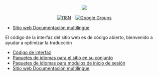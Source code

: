 <p align="center"><a href="https://wac.tax"><img src="https://cdn.jsdelivr.net/gh/wactax/img/logo.svg"/></a></p><p align="center"><a href="https://github.com/wactax/wac.tax/blob/main/doc/README.md#readme"><img alt="I18N" src="https://cdn.jsdelivr.net/gh/wactax/img/t.svg"/></a>　<a href="https://groups.google.com/u/2/g/wactax"><img alt="Google Groups" src="https://cdn.jsdelivr.net/gh/wactax/img/g-groups.svg"/></a></p>

* [Sitio web Documentación multilingüe](https://github.com/xxai-doc)

El código de la interfaz del sitio web es de código abierto, bienvenido a ayudar a optimizar la traducción

* [Código de interfaz](https://github.com/xxai-art/web)
* [Paquetes de idiomas para el sitio en su conjunto](https://github.com/xxai-art/web/tree/main/i18n)
* [Paquetes de idiomas para módulos de inicio de sesión](https://github.com/wacpkg/user/tree/main/ui.i18n)
* [Sitio web Documentación multilingüe](https://github.com/xxai-doc)
